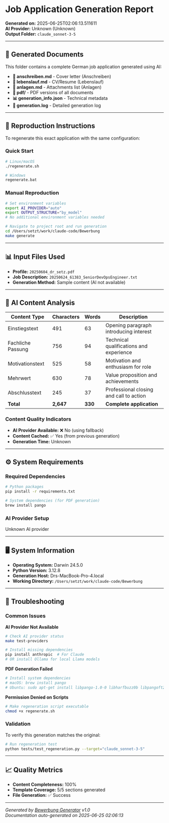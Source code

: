 # Job Application Generation Report

**Generated on:** 2025-06-25T02:06:13.511611  
**AI Provider:** Unknown (Unknown)  
**Output Folder:** `claude_sonnet-3-5`

---

## 📁 Generated Documents

This folder contains a complete German job application generated using AI:

- **📄 anschreiben.md** - Cover letter (Anschreiben)
- **📄 lebenslauf.md** - CV/Resume (Lebenslauf)  
- **📄 anlagen.md** - Attachments list (Anlagen)
- **📁 pdf/** - PDF versions of all documents
- **📊 generation_info.json** - Technical metadata
- **📜 generation.log** - Detailed generation log

---

## 🔄 Reproduction Instructions

To regenerate this exact application with the same configuration:

### Quick Start
```bash
# Linux/macOS
./regenerate.sh

# Windows
regenerate.bat
```

### Manual Reproduction
```bash
# Set environment variables
export AI_PROVIDER="auto"
export OUTPUT_STRUCTURE="by_model"
# No additional environment variables needed

# Navigate to project root and run generation
cd /Users/setzt/work/claude-code/Bewerbung
make generate
```

---

## 📊 Input Files Used

- **Profile:** `20250604_dr_setz.pdf`
- **Job Description:** `20250624_61383_SeniorDevOpsEngineer.txt`
- **Generation Method:** Sample content (AI not available)

---

## 🤖 AI Content Analysis

| Content Type | Characters | Words | Description |
|--------------|------------|-------|-------------|
| Einstiegstext | 491 | 63 | Opening paragraph introducing interest |
| Fachliche Passung | 756 | 94 | Technical qualifications and experience |
| Motivationstext | 525 | 58 | Motivation and enthusiasm for role |
| Mehrwert | 630 | 78 | Value proposition and achievements |
| Abschlusstext | 245 | 37 | Professional closing and call to action |
| **Total** | **2,647** | **330** | **Complete application** |

### Content Quality Indicators
- **AI Provider Available:** ❌ No (using fallback)
- **Content Cached:** ✅ Yes (from previous generation)
- **Generation Time:** Unknown

---

## ⚙️ System Requirements

### Required Dependencies
```bash
# Python packages
pip install -r requirements.txt

# System dependencies (for PDF generation)
brew install pango
```

### AI Provider Setup
Unknown AI provider

---

## 🖥️ System Information

- **Operating System:** Darwin 24.5.0
- **Python Version:** 3.12.8
- **Generation Host:** Drs-MacBook-Pro-4.local
- **Working Directory:** `/Users/setzt/work/claude-code/Bewerbung`

---

## 🔧 Troubleshooting

### Common Issues

**AI Provider Not Available**
```bash
# Check AI provider status
make test-providers

# Install missing dependencies
pip install anthropic  # For Claude
# OR install Ollama for local Llama models
```

**PDF Generation Failed**
```bash
# Install system dependencies
# macOS: brew install pango
# Ubuntu: sudo apt-get install libpango-1.0-0 libharfbuzz0b libpangoft2-1.0-0
```

**Permission Denied on Scripts**
```bash
# Make regeneration script executable
chmod +x regenerate.sh
```

### Validation
To verify this generation matches the original:
```bash
# Run regeneration test
python tests/test_regeneration.py --target="claude_sonnet-3-5"
```

---

## 📈 Quality Metrics

- **Content Completeness:** 100%
- **Template Coverage:** 5/5 sections generated
- **File Generation:** ✅ Success

---

*Generated by [Bewerbung Generator](https://github.com/thsetz/Bewerbung) v1.0*  
*Documentation auto-generated on 2025-06-25 02:06:13*
